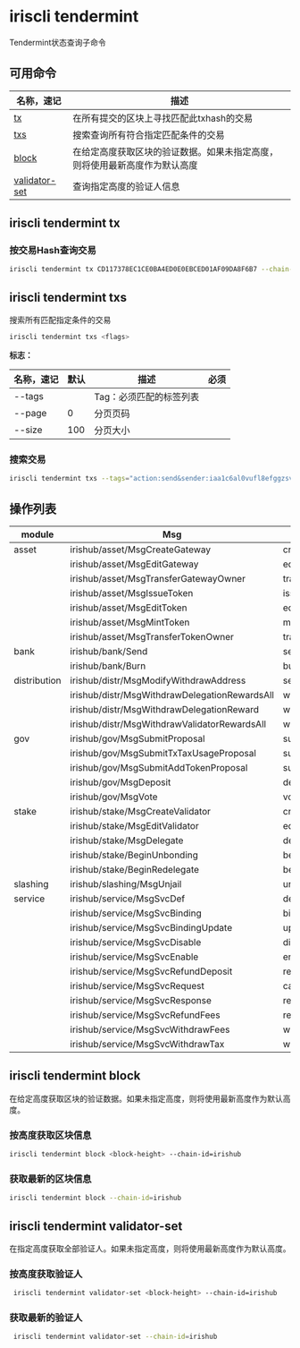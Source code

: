 # iriscli tendermint

Tendermint状态查询子命令

## 可用命令

| 名称，速记                                           | 描述                                                                       |
| ---------------------------------------------------- | -------------------------------------------------------------------------- |
| [tx](#iriscli-tendermint-tx)                         | 在所有提交的区块上寻找匹配此txhash的交易                                   |
| [txs](#iriscli-tendermint-txs)                       | 搜索查询所有符合指定匹配条件的交易                                         |
| [block](#iriscli-tendermint-block)                   | 在给定高度获取区块的验证数据。如果未指定高度，则将使用最新高度作为默认高度 |
| [validator-set](#iriscli-tendermint-validator-set)   | 查询指定高度的验证人信息                                                   |

## iriscli tendermint tx

### 按交易Hash查询交易

```bash
iriscli tendermint tx CD117378EC1CE0BA4ED0E0EBCED01AF09DA8F6B7 --chain-id=irishub
```

## iriscli tendermint txs

搜索所有匹配指定条件的交易

```bash
iriscli tendermint txs <flags>

```

**标志：**

| 名称，速记 | 默认 | 描述                    | 必须 |
| ---------- | ------ | ----------------------- | -------- |
| --tags     |        | Tag：必须匹配的标签列表 |          |
| --page     | 0      | 分页页码                |          |
| --size     | 100    | 分页大小                |          |

### 搜索交易

```bash
iriscli tendermint txs --tags="action:send&sender:iaa1c6al0vufl8efggzsvw34hszua9pr4qqymthxjw" --chain-id=irishub
```

## 操作列表

| module       | Msg                                           | action                          |
| ------------ | --------------------------------------------- | ------------------------------- |
| asset        | irishub/asset/MsgCreateGateway                | create_gateway                  |
|              | irishub/asset/MsgEditGateway                  | edit_gateway                    |
|              | irishub/asset/MsgTransferGatewayOwner         | transfer_gateway_owner          |
|              | irishub/asset/MsgIssueToken                   | issue_token                     |
|              | irishub/asset/MsgEditToken                    | edit_token                      |
|              | irishub/asset/MsgMintToken                    | mint_token                      |
|              | irishub/asset/MsgTransferTokenOwner           | transfer_token_owner            |
| bank         | irishub/bank/Send                             | send                            |
|              | irishub/bank/Burn                             | burn                            |
| distribution | irishub/distr/MsgModifyWithdrawAddress        | set_withdraw_address            |
|              | irishub/distr/MsgWithdrawDelegationRewardsAll | withdraw_delegation_rewards_all |
|              | irishub/distr/MsgWithdrawDelegationReward     | withdraw_delegation_reward      |
|              | irishub/distr/MsgWithdrawValidatorRewardsAll  | withdraw_validator_rewards_all  |
| gov          | irishub/gov/MsgSubmitProposal                 | submit_proposal                 |
|              | irishub/gov/MsgSubmitTxTaxUsageProposal       | submit_proposal                 |
|              | irishub/gov/MsgSubmitAddTokenProposal         | submit_proposal                 |
|              | irishub/gov/MsgDeposit                        | deposit                         |
|              | irishub/gov/MsgVote                           | vote                            |
| stake        | irishub/stake/MsgCreateValidator              | create_validator                |
|              | irishub/stake/MsgEditValidator                | edit_validator                  |
|              | irishub/stake/MsgDelegate                     | delegate                        |
|              | irishub/stake/BeginUnbonding                  | begin_unbonding                 |
|              | irishub/stake/BeginRedelegate                 | begin_redelegate                |
| slashing     | irishub/slashing/MsgUnjail                    | unjail                          |
| service      | irishub/service/MsgSvcDef                     | define_service                  |
|              | irishub/service/MsgSvcBinding                 | bind_service                    |
|              | irishub/service/MsgSvcBindingUpdate           | update_service_binding          |
|              | irishub/service/MsgSvcDisable                 | disable_service                 |
|              | irishub/service/MsgSvcEnable                  | enable_service                  |
|              | irishub/service/MsgSvcRefundDeposit           | refund_service_deposit          |
|              | irishub/service/MsgSvcRequest                 | call_service                    |
|              | irishub/service/MsgSvcResponse                | respond_service                 |
|              | irishub/service/MsgSvcRefundFees              | refund_service_fees             |
|              | irishub/service/MsgSvcWithdrawFees            | withdraw_service_fees           |
|              | irishub/service/MsgSvcWithdrawTax             | withdraw_service_tax            |

## iriscli tendermint block

在给定高度获取区块的验证数据。如果未指定高度，则将使用最新高度作为默认高度。

### 按高度获取区块信息

```bash
iriscli tendermint block <block-height> --chain-id=irishub
```

### 获取最新的区块信息

```bash
iriscli tendermint block --chain-id=irishub
```

## iriscli tendermint validator-set

在指定高度获取全部验证人。如果未指定高度，则将使用最新高度作为默认高度。

### 按高度获取验证人

```bash
 iriscli tendermint validator-set <block-height> --chain-id=irishub
```

### 获取最新的验证人

```bash
 iriscli tendermint validator-set --chain-id=irishub
```
